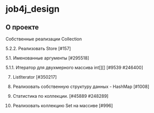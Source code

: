 # job4j_design

## О проекте

Собственные реализации Collection

5.2.2. Реализовать Store<T extends Base> [#157]

5.1. Именованные аргументы [#295518]

5.1.1. Итератор для двухмерного массива int[][] [#9539 #246400]

7. ListIterator [#350217]

8. Реализовать собственную структуру данных - HashMap [#1008]

2. Статистика по коллекции. [#45889 #248289]

1. Реализовать коллекцию Set на массиве [#996]
